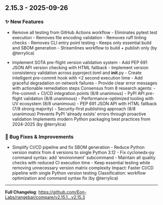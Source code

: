 
## 2.15.3 - 2025-09-26


### ✨ New Features

- Remove all testing from GitHub Actions workflow - Eliminates pytest test execution - Removes file encoding validation - Removes ruff linting checks - Removes CLI entry point testing - Keeps only essential build and SBOM generation - Streamlines workflow to build + publish only (by @terrylica)

- Implement SOTA pre-flight version validation system - Add PEP 691 JSON API version checking with HTML fallback - Implement version consistency validation across pyproject.toml and __init__.py - Create intelligent pre-commit hook with <2 second execution time - Add graceful degradation on network failures - Provide clear error messages with actionable remediation steps Consensus from 8 research agents: - Pre-commit + CI/CD integration points (8/8 unanimous) - PyPI API pre-flight validation (8/8 unanimous) - Performance-optimized tooling with UV ecosystem (8/8 unanimous) - PEP 691 JSON API with HTML fallback (7/8 strong majority) - Security-first publishing approach (8/8 unanimous) Prevents PyPI 'already exists' errors through proactive validation Implements modern Python packaging best practices from 2024-2025 (by @terrylica)



### 🐛 Bug Fixes & Improvements

- Simplify CI/CD pipeline and fix SBOM generation - Reduce Python version matrix from 4 versions to single Python 3.12 - Fix cyclonedx-py command syntax: add 'environment' subcommand - Maintain all quality checks with reduced CI execution time - Keep essential testing while removing unnecessary version matrix complexity Impact: Faster CI/CD pipeline with single Python version testing Classification: workflow optimization and command syntax fix (by @terrylica)



---
**Full Changelog**: https://github.com/Eon-Labs/rangebar/compare/v2.15.1...v2.15.3
